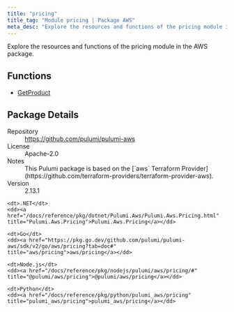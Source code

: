 ```yaml
---
title: "pricing"
title_tag: "Module pricing | Package AWS"
meta_desc: "Explore the resources and functions of the pricing module in the AWS package."
---
```


<!-- WARNING: this file was generated by Pulumi Docs Generator. -->
<!-- Do not edit by hand unless you're certain you know what you are doing! -->

Explore the resources and functions of the pricing module in the AWS package.

<h2 id="functions">Functions</h2>
<ul class="api">
    <li><a href="getproduct" title="GetProduct"><span class="symbol function"></span>GetProduct</a></li>
</ul>

<h2 id="package-details">Package Details</h2>
<dl class="package-details">
	<dt>Repository</dt>
	<dd><a href="https://github.com/pulumi/pulumi-aws">https://github.com/pulumi/pulumi-aws</a></dd>
	<dt>License</dt>
	<dd>Apache-2.0</dd>
	<dt>Notes</dt>
	<dd>This Pulumi package is based on the [`aws` Terraform Provider](https://github.com/terraform-providers/terraform-provider-aws).</dd>
	<dt>Version</dt>
	<dd>2.13.1</dd>
</dl>



<dl class="tabular">

    <dt>.NET</dt>
    <dd><a href="/docs/reference/pkg/dotnet/Pulumi.Aws/Pulumi.Aws.Pricing.html" title="Pulumi.Aws.Pricing">Pulumi.Aws.Pricing</a></dd>

    <dt>Go</dt>
    <dd><a href="https://pkg.go.dev/github.com/pulumi/pulumi-aws/sdk/v2/go/aws/pricing?tab=doc#" title="aws/pricing">aws/pricing</a></dd>

    <dt>Node.js</dt>
    <dd><a href="/docs/reference/pkg/nodejs/pulumi/aws/pricing/#" title="@pulumi/aws/pricing">@pulumi/aws/pricing</a></dd>

    <dt>Python</dt>
    <dd><a href="/docs/reference/pkg/python/pulumi_aws/pricing" title="pulumi_aws/pricing">pulumi_aws/pricing</a></dd>

</dl>

